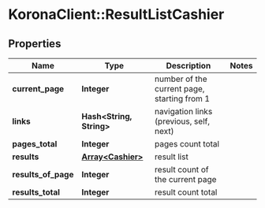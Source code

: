 # KoronaClient::ResultListCashier

## Properties
Name | Type | Description | Notes
------------ | ------------- | ------------- | -------------
**current_page** | **Integer** | number of the current page, starting from 1 | 
**links** | **Hash&lt;String, String&gt;** | navigation links (previous, self, next) | 
**pages_total** | **Integer** | pages count total | 
**results** | [**Array&lt;Cashier&gt;**](Cashier.md) | result list | 
**results_of_page** | **Integer** | result count of the current page | 
**results_total** | **Integer** | result count total | 


